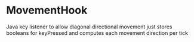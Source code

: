 # MovementHook
Java key listener to allow diagonal directional movement
just stores booleans for keyPressed and computes each movement direction per tick
